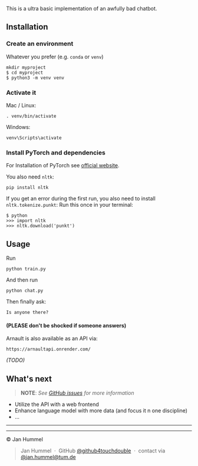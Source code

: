This is a ultra basic implementation of an awfully bad chatbot.

## Installation

### Create an environment
Whatever you prefer (e.g. `conda` or `venv`)
```console
mkdir myproject
$ cd myproject
$ python3 -m venv venv
```

### Activate it
Mac / Linux:
```console
. venv/bin/activate
```
Windows:
```console
venv\Scripts\activate
```
### Install PyTorch and dependencies

For Installation of PyTorch see [official website](https://pytorch.org/).

You also need `nltk`:
 ```console
pip install nltk
 ```

If you get an error during the first run, you also need to install `nltk.tokenize.punkt`:
Run this once in your terminal:
 ```console
$ python
>>> import nltk
>>> nltk.download('punkt')
```

## Usage
Run
```console
python train.py
```
And then run
```console
python chat.py
```
Then finally ask:
```console
Is anyone there?
```
#### (PLEASE don't be shocked if someone answers)
Arnault is also available as an API via:
```console
https://arnaultapi.onrender.com/
```
*(TODO)*

## What's next

> __NOTE__: _See [GitHub issues](https://github.com/carlobortolan/Embloy/issues) for more information_

- Utilize the API with a web frontend
- Enhance language model with more data (and focus it n one discipline)
- ...

---

---

© Jan Hummel

> Jan Hummel &nbsp;&middot;&nbsp;
> GitHub [@github4touchdouble](https://github.com/github4touchdouble) &nbsp;&middot;&nbsp;
> contact via [@jan.hummel@tum.de](jan.hummel@tum.de)